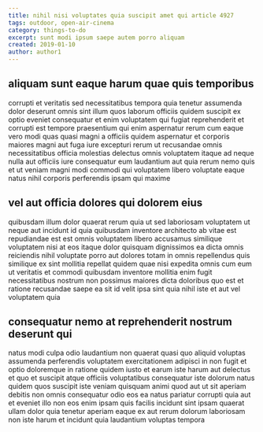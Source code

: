 ```yaml
---
title: nihil nisi voluptates quia suscipit amet qui article 4927
tags: outdoor, open-air-cinema
category: things-to-do
excerpt: sunt modi ipsum saepe autem porro aliquam
created: 2019-01-10
author: author1
---
```


## aliquam sunt eaque harum quae quis temporibus

corrupti et veritatis sed necessitatibus tempora quia tenetur assumenda dolor deserunt omnis sint illum quos laborum officiis quidem suscipit ex optio eveniet consequatur et enim voluptatem qui fugiat reprehenderit et corrupti est tempore praesentium qui enim aspernatur rerum cum eaque vero modi quas quasi magni a officiis quidem aspernatur et corporis maiores magni aut fuga iure excepturi rerum ut recusandae omnis necessitatibus officia molestias delectus omnis voluptatem itaque ad neque nulla aut officiis iure consequatur eum laudantium aut quia rerum nemo quis et ut veniam magni modi commodi qui voluptatem libero voluptate eaque natus nihil corporis perferendis ipsam qui maxime

## vel aut officia dolores qui dolorem eius

quibusdam illum dolor quaerat rerum quia ut sed laboriosam voluptatem ut neque aut incidunt id quia quibusdam inventore architecto ab vitae est repudiandae est est omnis voluptatem libero accusamus similique voluptatem nisi at eos itaque dolor quisquam dignissimos ea dicta omnis reiciendis nihil voluptate porro aut dolores totam in omnis repellendus quis similique ex sint mollitia repellat quidem quae nisi expedita omnis cum eum ut veritatis et commodi quibusdam inventore mollitia enim fugit necessitatibus nostrum non possimus maiores dicta doloribus quo est et ratione recusandae saepe ea sit id velit ipsa sint quia nihil iste et aut vel voluptatem quia

## consequatur nemo at reprehenderit nostrum deserunt qui

natus modi culpa odio laudantium non quaerat quasi quo aliquid voluptas assumenda perferendis voluptatem exercitationem adipisci in non fugit et optio doloremque in ratione quidem iusto et earum iste harum aut delectus et quo et suscipit atque officiis voluptatibus consequatur iste dolorum natus quidem quos suscipit iste veniam quisquam animi quod aut ut sit aperiam debitis non omnis consequatur odio eos ea natus pariatur corrupti quia aut et eveniet illo non eos enim ipsam quis facilis incidunt sint ipsam quaerat ullam dolor quia tenetur aperiam eaque ex aut rerum dolorum laboriosam non iste harum et incidunt quia laudantium voluptas tempora
